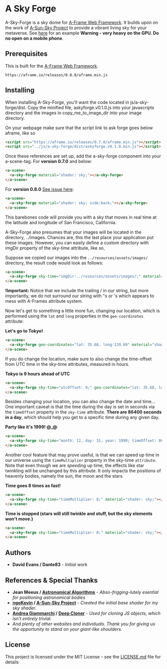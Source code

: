 # A Sky Forge

A-Sky-Forge is a sky dome for [A-Frame Web Framework](https://aframe.io/). It builds upon on the work of [A-Sun-Sky Project](https://github.com/ngokevin/kframe/tree/master/components/sun-sky) to provide a vibrant living sky for your metaverse. See [here](http://code-panda.com/pages/projects/v0_1_0/a_sky_forge_example) for an example **Warning - very heavy on the GPU. Do no open on a mobile phone**.

## Prerequisites

This is built for the [A-Frame Web Framework](https://aframe.io/).

`https://aframe.io/releases/0.8.0/aframe.min.js`

## Installing

When installing A-Sky-Forge, you'll want the code located in js/a-sky-forge/dist.
Copy the minified file, askyforge.v0.1.0.js into your javascripts directory and the images in copy_me_to_image_dir into your image directory.

On your webpage make sure that the script link to ask forge goes below aframe, like so

```html
<script src="https://aframe.io/releases/0.7.0/aframe.min.js"></script>
<script src="../js/a-sky-forge/dist/askyforge.v0.1.0.min.js"></script>
```

Once these references are set up, add the a-sky-forge component into your a-scene-tag.
For **version 0.7.0** and below:

```html
<a-scene>
  <a-sky-forge material="shader: sky;"></a-sky-forge>
</a-scene>
```

For **version 0.8.0** [See issue here](https://github.com/aframevr/aframe/issues/3428):
```html
<a-scene>
  <a-sky-forge material="shader: sky; side:back;"></a-sky-forge>
</a-scene>
```

This barebones code will provide you with a sky that moves in real time at the latitude and longitude of San Francisco, California.

A-Sky-Forge also presumes that your images will be located in the directory, ../images. Chances are, this the last place your application put these images. However, you can easily define a custom directory with imgDir property of the sky-time attribute, like so,

Suppose we copied our images into the `../resources/assets/images/` directory, the result code would look as follows:
```html
<a-scene>
  <a-sky-forge sky-time="imgDir:../resources/assets/images/;" material="shader: sky;"></a-sky-forge>
</a-scene>
```

**!Important:** Notice that we include the trailing / in our string, but more importantly, we do not surround our string with "s or 's which appears to mess with A-Frames attribute system.

Now let's get to something a little more fun, changing our location, which is performed using the `lat` and `long` properties in the `geo-coordinates` attribute:

**Let's go to Tokyo!**
```html
<a-scene>
  <a-sky-forge geo-coordinates="lat: 35.68, long:139.69" material="shader: sky;"></a-sky-forge>
</a-scene>
```

If you do change the location, make sure to also change the time-offset from UTC time in the sky-time attributes, measured in hours.

**Tokyo is 9 hours ahead of UTC**
```html
<a-scene>
  <a-sky-forge sky-time="utcOffset: 9;" geo-coordinates="lat: 35.68, long:139.69" material="shader: sky;"></a-sky-forge>
</a-scene>
```

Besides changing your location, you can also change the date and time...
One important caveat is that the time during the day is set in seconds via the `timeOffset` property in the `sky-time` attribute.
**There are 86400 seconds in a day**, which should help you get to a specific time during any given day.

**Party like it's 1999! @_@**
```html
<a-scene>
  <a-sky-forge sky-time="month: 12, day: 31, year: 1999; timeOffset: 86390" material="shader: sky;"></a-sky-forge>
</a-scene>
```

Another cool feature that may prove useful, is that we can speed up time in our universe using the `timeMultiplier` property in the sky-time `attribute`. Note that even though we are *speeding* up time, the effects like star twinkling will be unchanged by this attribute. It only impacts the positions of heavenly bodies, namely the sun, the moon and the stars.

**Time goes 8 times as fast!**
```html
<a-scene>
  <a-sky-forge sky-time="timeMultiplier: 8;" material="shader: sky;"></a-sky-forge>
</a-scene>
```

**Time is stopped (stars will still twinkle and stuff, but the sky elements won't move.)**
```html
<a-scene>
  <a-sky-forge sky-time="timeMultiplier: 0;" material="shader: sky;"></a-sky-forge>
</a-scene>
```

## Authors
* **David Evans / Dante83** - *Initial work*

## References & Special Thanks
* **Jean Meeus / [Astronomical Algorithms](http://www.willbell.com/math/mc1.htm)** - *Abso-frigging-lutely esential for positioning astronomical bodies*
* **[ngoKevin](https://www.npmjs.com/~ngokevin) / [A-Sun-Sky Project](https://github.com/ngokevin/kframe/tree/master/components/sun-sky)** - *Created the initial base shader for my sky shader.*
* **[Andrea Giammarchi](https://github.com/WebReflection) / [Deep Cloner](https://github.com/WebReflection/cloner)** - *Used for cloning JS objects, which isn't entirely trivial.*
* *And plenty of other websites and individuals. Thank you for giving us the opportunity to stand on your giant-like shoulders.*

## License

This project is licensed under the MIT License - see the [LICENSE.md](LICENSE.md) file for details

